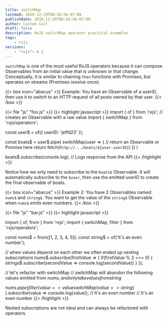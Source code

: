 ```yaml
---
title: switchMap
lastmod: 2018-12-29T08:28:56-07:00
publishdate: 2018-12-29T08:28:56-07:00
author: Custom Cult
draft: false
description: RxJS switchMap operator practical examples
tags:
    - rxjs
versions:
    - "rxjs": 6.3
---
```


`switchMap` is one of the most useful RxJS operators because it can compose Observables from an initial value that is unknown or that change. Conceptually, it is similar to chaining `then` functions with Promises, but operates on streams (Promises resolve once).

{{< box icon="abacus" >}}
Example: You have an Observable of a userID, then use it to *switch* to an HTTP request of all posts owned by that user.
{{< /box >}}


{{< file "js" "foo.js" >}}
{{< highlight javascript >}}
import { of } from 'rxjs'; // creates an Observable with a raw value
import { switchMap } from 'rxjs/operators';


const user$ = of({ userID: 'jeffd23' });

const boats$ = user$.pipe(
    switchMap(user => {
        // return an Observable or Promise here
        return fetch(`http://.../boats/${user.userID}`)
    })
)

boats$.subscribe(console.log);
// Logs response from the API
{{< /highlight >}}

Notice how we only need to subscribe to the `boats$` Observable. It will automatically subscribe to the `$user`, then use the emitted userID to create the final observable of boats.


{{< box icon="abacus" >}}
Example 2: You have 2 Observables named `nums$` and `string$`. You want to get the value of the `string$` Observable when `nums$` emits even numbers. 
{{< /box >}}


{{< file "js" "bar.js" >}}
{{< highlight javascript >}}

import { of, from } from 'rxjs';
import { switchMap, filter } from 'rxjs/operators';

const nums$ = from([1, 2, 3, 4, 5]);
const string$ = of('It\'s an even number');

// when values depend on each other we often ended up nesting subscriptions
nums$.subscribe(firstValue => {
  if(firstValue % 2 === 0) {
    strings$.subscribe(secondValue => console.log(secondValue))
  }
});


// let's refactor with switchMap
// switchMap will abandon the following values emitted from nums$, and only take values from string$

nums$.pipe(
  filter(value => value % 2 === 0),
  switchMap(value => string$)
).subscribe(value => console.log(value));
// It's an even number
// It's an even number
{{< /highlight >}}

Nested subscriptions are not ideal and can always be refactored with operators.

